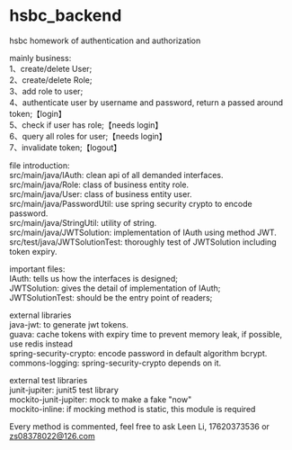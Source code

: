 # hsbc_backend
hsbc homework of authentication and authorization  

mainly business:  
1、create/delete User;  
2、create/delete Role;  
3、add role to user;  
4、authenticate user by username and password, return a passed around token;【login】  
5、check if user has role;【needs login】  
6、query all roles for user;【needs login】  
7、invalidate token;【logout】  

file introduction:  
src/main/java/IAuth: clean api of all demanded interfaces.  
src/main/java/Role: class of business entity role.  
src/main/java/User: class of business entity user.  
src/main/java/PasswordUtil: use spring security crypto to encode password.    
src/main/java/StringUtil: utility of string.  
src/main/java/JWTSolution: implementation of IAuth using method JWT.  
src/test/java/JWTSolutionTest: thoroughly test of JWTSolution including token expiry.  

important files:  
IAuth: tells us how the interfaces is designed;  
JWTSolution: gives the detail of implementation of IAuth;  
JWTSolutionTest: should be the entry point of readers;  

external libraries  
java-jwt: to generate jwt tokens.  
guava: cache tokens with expiry time to prevent memory leak, if possible, use redis instead  
spring-security-crypto: encode password in default algorithm bcrypt.
commons-logging: spring-security-crypto depends on it.  

external test libraries  
junit-jupiter: junit5 test library  
mockito-junit-jupiter: mock to make a fake "now"  
mockito-inline: if mocking method is static, this module is required  

Every method is commented, feel free to ask Leen Li, 17620373536 or zs08378022@126.com  